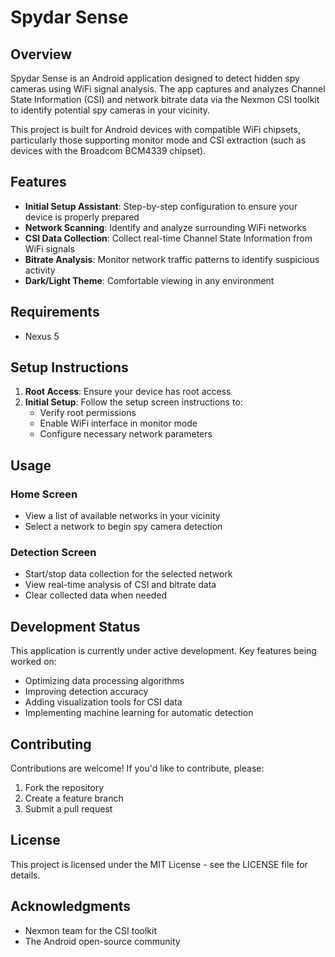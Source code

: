 # Spydar Sense

## Overview

Spydar Sense is an Android application designed to detect hidden spy cameras using WiFi signal analysis. The app captures and analyzes Channel State Information (CSI) and network bitrate data via the Nexmon CSI toolkit to identify potential spy cameras in your vicinity.

This project is built for Android devices with compatible WiFi chipsets, particularly those supporting monitor mode and CSI extraction (such as devices with the Broadcom BCM4339 chipset).

## Features

- **Initial Setup Assistant**: Step-by-step configuration to ensure your device is properly prepared
- **Network Scanning**: Identify and analyze surrounding WiFi networks
- **CSI Data Collection**: Collect real-time Channel State Information from WiFi signals
- **Bitrate Analysis**: Monitor network traffic patterns to identify suspicious activity
- **Dark/Light Theme**: Comfortable viewing in any environment

## Requirements

- Nexus 5

## Setup Instructions

1. **Root Access**: Ensure your device has root access
2. **Initial Setup**: Follow the setup screen instructions to:
   - Verify root permissions
   - Enable WiFi interface in monitor mode
   - Configure necessary network parameters

## Usage

### Home Screen
- View a list of available networks in your vicinity
- Select a network to begin spy camera detection

### Detection Screen
- Start/stop data collection for the selected network
- View real-time analysis of CSI and bitrate data
- Clear collected data when needed

## Development Status

This application is currently under active development. Key features being worked on:

- Optimizing data processing algorithms
- Improving detection accuracy
- Adding visualization tools for CSI data
- Implementing machine learning for automatic detection

## Contributing

Contributions are welcome! If you'd like to contribute, please:

1. Fork the repository
2. Create a feature branch
3. Submit a pull request

## License

This project is licensed under the MIT License - see the LICENSE file for details.

## Acknowledgments

- Nexmon team for the CSI toolkit
- The Android open-source community
